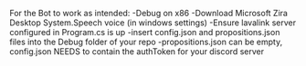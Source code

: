 For the Bot to work as intended: 
  -Debug on x86
  -Download Microsoft Zira Desktop System.Speech voice (in windows settings) 
  -Ensure lavalink server configured in Program.cs is up 
  -insert config.json and propositions.json files into the Debug folder of your repo
  -propositions.json can be empty, config.json NEEDS to contain the authToken for your discord server
 
